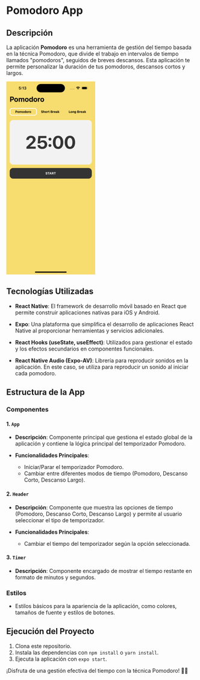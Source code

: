 # Pomodoro App

## Descripción

La aplicación **Pomodoro** es una herramienta de gestión del tiempo basada en la técnica Pomodoro, que divide el trabajo en intervalos de tiempo llamados "pomodoros", seguidos de breves descansos. Esta aplicación te permite personalizar la duración de tus pomodoros, descansos cortos y largos.

![Descripción de la imagen](./assets/pomodoro.png)

## Tecnologías Utilizadas

- **React Native**: El framework de desarrollo móvil basado en React que permite construir aplicaciones nativas para iOS y Android.

- **Expo**: Una plataforma que simplifica el desarrollo de aplicaciones React Native al proporcionar herramientas y servicios adicionales.

- **React Hooks (useState, useEffect)**: Utilizados para gestionar el estado y los efectos secundarios en componentes funcionales.

- **React Native Audio (Expo-AV)**: Librería para reproducir sonidos en la aplicación. En este caso, se utiliza para reproducir un sonido al iniciar cada pomodoro.

## Estructura de la App

### Componentes

#### 1. `App`

- **Descripción**: Componente principal que gestiona el estado global de la aplicación y contiene la lógica principal del temporizador Pomodoro.

- **Funcionalidades Principales**:
  - Iniciar/Parar el temporizador Pomodoro.
  - Cambiar entre diferentes modos de tiempo (Pomodoro, Descanso Corto, Descanso Largo).

#### 2. `Header`

- **Descripción**: Componente que muestra las opciones de tiempo (Pomodoro, Descanso Corto, Descanso Largo) y permite al usuario seleccionar el tipo de temporizador.

- **Funcionalidades Principales**:
  - Cambiar el tiempo del temporizador según la opción seleccionada.

#### 3. `Timer`

- **Descripción**: Componente encargado de mostrar el tiempo restante en formato de minutos y segundos.

### Estilos

- Estilos básicos para la apariencia de la aplicación, como colores, tamaños de fuente y estilos de botones.

## Ejecución del Proyecto

1. Clona este repositorio.
2. Instala las dependencias con `npm install` o `yarn install`.
3. Ejecuta la aplicación con `expo start`.

¡Disfruta de una gestión efectiva del tiempo con la técnica Pomodoro! 🍅✨
